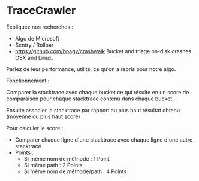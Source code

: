 # TraceCrawler


Expliquez nos recherches :
- Algo de Microsoft
- Sentry / Rollbar
- https://github.com/bnagy/crashwalk Bucket and triage on-disk crashes. OSX and Linux.

Parlez de leur performance, utilité, ce qu'on a repris pour notre algo.



Fonctionnement :

Comparer la stacktrace avec chaque bucket ce qui résulte en un score de comparaison
pour chaque stacktrace contenu dans chaque bucket.

Ensuite associer la stacktrace par rapport au plus haut résultat obtenu (moyenne ou plus haut score)


Pour calculer le score :
- Comparer chaque ligne d'une stacktrace avec chaque ligne d'une autre stacktrace
- Points :
  - Si même nom de méthode : 1 Point
  - Si même path : 2 Points
  - Si même nom de méthode/path : 4 Points
